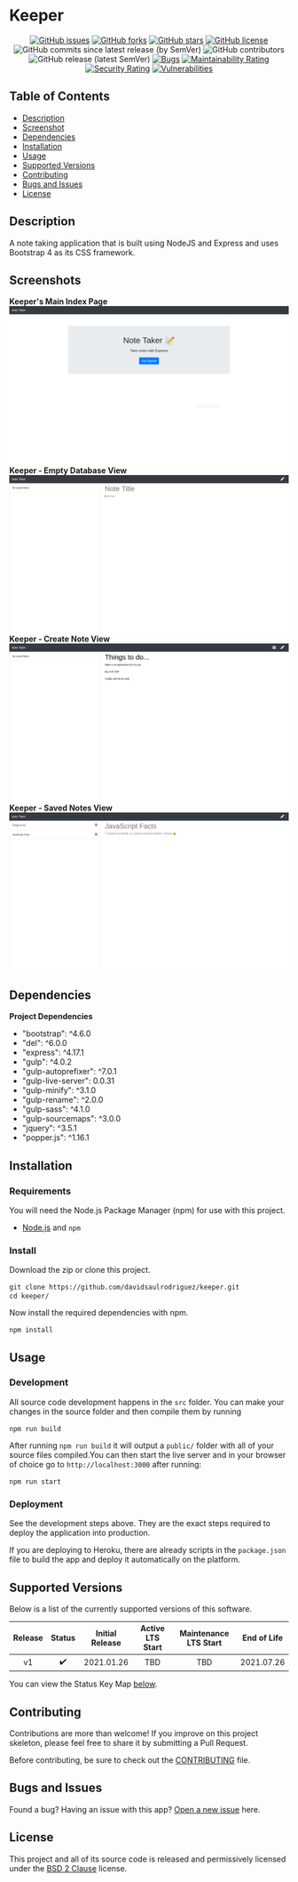# Keeper

<span align="center">

[![GitHub issues](https://img.shields.io/github/issues/davidsaulrodriguez/keeper)](https://github.com/davidsaulrodriguez/keeper/issues)
[![GitHub forks](https://img.shields.io/github/forks/davidsaulrodriguez/keeper)](https://github.com/davidsaulrodriguez/keeper/network)
[![GitHub stars](https://img.shields.io/github/stars/davidsaulrodriguez/keeper)](https://github.com/davidsaulrodriguez/keeper/stargazers)
[![GitHub license](https://img.shields.io/github/license/davidsaulrodriguez/keeper)](https://github.com/davidsaulrodriguez/keeper)
![GitHub commits since latest release (by SemVer)](https://img.shields.io/github/commits-since/davidsaulrodriguez/keeper/latest/main)
![GitHub contributors](https://img.shields.io/github/contributors/davidsaulrodriguez/keeper)
![GitHub release (latest SemVer)](https://img.shields.io/github/v/release/davidsaulrodriguez/keeper)
[![Bugs](https://sonarcloud.io/api/project_badges/measure?project=davidsaulrodriguez_keeper&metric=bugs)](https://sonarcloud.io/dashboard?id=davidsaulrodriguez_keeper)
[![Maintainability Rating](https://sonarcloud.io/api/project_badges/measure?project=davidsaulrodriguez_keeper&metric=sqale_rating)](https://sonarcloud.io/dashboard?id=davidsaulrodriguez_keeper)
[![Security Rating](https://sonarcloud.io/api/project_badges/measure?project=davidsaulrodriguez_keeper&metric=security_rating)](https://sonarcloud.io/dashboard?id=davidsaulrodriguez_keeper)
[![Vulnerabilities](https://sonarcloud.io/api/project_badges/measure?project=davidsaulrodriguez_keeper&metric=vulnerabilities)](https://sonarcloud.io/dashboard?id=davidsaulrodriguez_keeper)

</span>

## Table of Contents

- [Description](#description)
- [Screenshot](#screenshots)
- [Dependencies](#dependencies)
- [Installation](#installation)
- [Usage](#usage)
- [Supported Versions](#supported-versions)
- [Contributing](#contributing)
- [Bugs and Issues](#bugs-and-issues)
- [License](#license)

## Description

A note taking application that is built using NodeJS and Express and uses Bootstrap 4 as its CSS framework.

## Screenshots

**Keeper's Main Index Page**![Keeper Index Screen](./screenshots/keeper-main.png)
**Keeper - Empty Database View**![Keeper With Empty Database](./screenshots/keeper-empty.png)
**Keeper - Create Note View**![Keeper Create Note](./screenshots/keeper-create-note.png)
**Keeper - Saved Notes View**![Keeper View Saved Note](./screenshots/keeper-view-note.png)

## Dependencies

**Project Dependencies**

- "bootstrap": ^4.6.0
- "del": ^6.0.0
- "express": ^4.17.1
- "gulp": ^4.0.2
- "gulp-autoprefixer": ^7.0.1
- "gulp-live-server": 0.0.31
- "gulp-minify": ^3.1.0
- "gulp-rename": ^2.0.0
- "gulp-sass": ^4.1.0
- "gulp-sourcemaps": ^3.0.0
- "jquery": ^3.5.1
- "popper.js": ^1.16.1

## Installation

### Requirements

You will need the Node.js Package Manager (npm) for use with this project.

- [Node.js][nodejs] and ```npm```

### Install

Download the zip or clone this project.

```shell
git clone https://github.com/davidsaulrodriguez/keeper.git
cd keeper/
```

Now install the required dependencies with npm.

```shell
npm install
```

## Usage

### Development

All source code development happens in the `src` folder. You can make your changes in the source folder and then compile them by running

```shell
npm run build
```

After running `npm run build` it will output a `public/` folder with all of your source files compiled.You can then start the live server and in your browser of choice go to `http://localhost:3000` after running:

```shell
npm run start
```

### Deployment

See the development steps above. They are the exact steps required to deploy the application into production.

If you are deploying to Heroku, there are already scripts in the `package.json` file to build the app and deploy it automatically on the platform.

## Supported Versions

Below is a list of the currently supported versions of this software.

| Release | Status            | Initial Release | Active LTS Start | Maintenance LTS Start | End of Life |
| :-----: | :----------------: | :-------------: | :------------------: | :--------------------: | :-: |
| v1   | :heavy_check_mark: | 2021.01.26 | TBD | TBD | 2021.07.26 |

You can view the Status Key Map [below](./SUPPORTED_VERSIONS.md#status-key-map).

## Contributing

Contributions are more than welcome! If you improve on this project skeleton, please feel free to share it by submitting a Pull Request.

Before contributing, be sure to check out the [CONTRIBUTING][contrib] file.

## Bugs and Issues

Found a bug? Having an issue with this app? [Open a new issue][issues] here.

## License

This project and all of its source code is released and permissively licensed under the [BSD 2 Clause][license] license.

[ssone]: #
[nodejs]: https://nodejs.com
[contrib]: ./CONTRIBUTING.md
[issues]: https://github.com/davidsaulrodriguez/keeper/issues
[license]: ./LICENSE